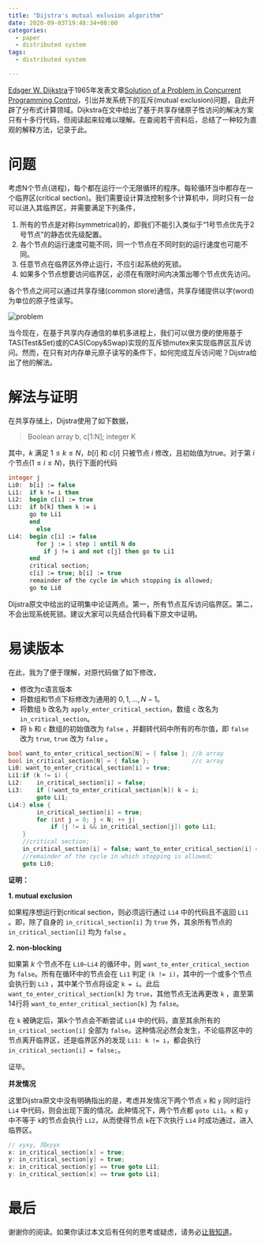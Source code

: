 ```yaml
---
title: "Dijstra's mutual exlusion algorithm"
date: 2020-09-03T19:48:34+08:00
categories:
  - paper 
  - distributed system 
tags:
  - distributed system 

---
```


[Edsger W. Dijkstra](https://en.wikipedia.org/wiki/Edsger_W._Dijkstra)于1965年发表文章[Solution of a Problem in Concurrent Programming Control](https://www.di.ens.fr/~pouzet/cours/systeme/bib/dijkstra.pdf)，引出并发系统下的互斥(mutual exclusion)问题，自此开辟了分布式计算领域。Dijkstra在文中给出了基于共享存储原子性访问的解决方案只有十多行代码，但阅读起来较难以理解。在查阅若干资料后，总结了一种较为直观的解释方法，记录于此。

# 问题

考虑N个节点(进程)，每个都在运行一个无限循环的程序。每轮循环当中都存在一个临界区(critical section)。我们需要设计算法控制多个计算机中，同时只有一台可以进入其临界区，并需要满足下列条件，

1. 所有的节点是对称(symmetrical)的，即我们不能引入类似于“1号节点优先于2号节点”的静态优先级配置。
2. 各个节点的运行速度可能不同，同一个节点在不同时刻的运行速度也可能不同。
3. 任意节点在临界区外停止运行，不应引起系统的死锁。
4. 如果多个节点想要访问临界区，必须在有限时间内决策出哪个节点优先访问。

各个节点之间可以通过共享存储(common store)通信，共享存储提供以字(word)为单位的原子性读写。

![problem](/image/Solution-of-a-Problem-in-Concurrent-Programming-Control/problem.png)

当今现在，在基于共享内存通信的单机多进程上，我们可以很方便的使用基于TAS(Test&Set)或的CAS(Copy&Swap)实现的互斥锁mutex来实现临界区互斥访问。然而，在只有对内存单元原子读写的条件下，如何完成互斥访问呢？Dijstra给出了他的解法。

# 解法与证明

在共享存储上，Dijstra使用了如下数据，

> Boolean array b, c[1:N]; integer K

其中，$k$ 满足 $1 \leqslant k \leqslant N$，$b[i]$ 和 $c[i]$ 只被节点 $i$ 修改，且初始值为true。对于第 $i$ 个节点$(1 \leqslant i \leqslant N)$，执行下面的代码

```pascal
integer j
Li0:  b[i] := false
Li1:  if k != i then
Li2:  begin c[i] := true
Li3:  if b[k] then k := i
      go to Li1
      end
        else
Li4:  begin c[i] := false
        for j := 1 step 1 until N do
          if j != i and not c[j] then go to Li1
      end
      critical section;
      c[i] := true; b[i] := true
      remainder of the cycle in which stopping is allowed;
      go to Li0
```

Dijstra原文中给出的证明集中论证两点。第一，所有节点互斥访问临界区。第二，不会出现系统死锁。建议大家可以先结合代码看下原文中证明。

# 易读版本

在此，我为了便于理解，对原代码做了如下修改，
+ 修改为c语言版本
+ 将数组和节点下标修改为通用的 $0,1, ..., N-1$。
+ 将数组 `b` 改名为 `apply_enter_critical_section`，数组 `c` 改名为 `in_critical_section`。
+ 将 `b` 和 `c` 数组的初始值改为 `false` ，并翻转代码中所有的布尔值，即 `false` 改为 `true`, `true` 改为 `false` 。

```c
bool want_to_enter_critical_section[N] = { false }; //b array
bool in_critical_section[N] = { false };            //c array
Li0: want_to_enter_critical_section[i] = true;
Li1:if (k != i) {
Li2:    in_critical_section[i] = false;
Li3:    if (!want_to_enter_critical_section[k]) k = i;
        goto Li1;
Li4:} else {
        in_critical_section[i] = true;
        for (int j = 0; j < N; ++ j)
            if (j != i && in_critical_section[j]) goto Li1;
    }
    //critical section;
    in_critical_section[i] = false; want_to_enter_critical_section[i] = false;
    //remainder of the cycle in which stopping is allowed;
    goto Li0;
```
**证明：**

**1. mutual exclusion**

如果程序想运行到critical section，则必须运行通过 `Li4` 中的代码且不返回 `Li1` 。即，除了自身的 `in_critical_section[i]` 为 `true` 外，其余所有节点的 `in_critical_section[i]` 均为 `false` 。

**2. non-blocking**

如果第 $k$ 个节点不在 `Li0~Li4` 的循环中，则 `want_to_enter_critical_section` 为 `false`。所有在循环中的节点会在 `Li1` 判定 `(k != i)`，其中的一个或多个节点会执行到 `Li3` ，其中某个节点将设定 `k = i`。此后 `want_to_enter_critical_section[k]` 为 `true`，其他节点无法再更改 `k` ，直至第14行将 `want_to_enter_critical_section[k]` 为 `false`。

在 `k` 被确定后，第k个节点会不断尝试 `Li4` 中的代码，直至其余所有的`in_critical_section[i]` 全部为 `false`。这种情况必然会发生，不论临界区中的节点离开临界区，还是临界区外的发现 `Li1: k != i`，都会执行 `in_critical_section[i] = false;`。

证毕。

**并发情况**

这里Dijstra原文中没有明确指出的是，考虑并发情况下两个节点 `x` 和 `y` 同时运行 `Li4` 中代码，则会出现下面的情况。此种情况下，两个节点都 `goto Li1`。`x` 和 `y` 中不等于 `k`的节点会执行 `Li2`，从而使得节点 `k`在下次执行 `Li4` 时成功通过，进入临界区。

```cpp
// xyxy, 同xyyx
x: in_critical_section[x] = true;
y: in_critical_section[y] = true;
x: in_critical_section[y] == true goto Li1;
y: in_critical_section[x] == true goto Li1;
```

# 最后

谢谢你的阅读。如果你读过本文后有任何的思考或疑虑，请务必[让我知道](mailto:changliu0828@gmail.com)。
